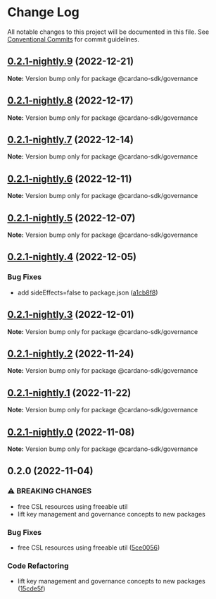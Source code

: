 # Change Log

All notable changes to this project will be documented in this file.
See [Conventional Commits](https://conventionalcommits.org) for commit guidelines.

## [0.2.1-nightly.9](https://github.com/input-output-hk/cardano-js-sdk/compare/@cardano-sdk/governance@0.2.1-nightly.8...@cardano-sdk/governance@0.2.1-nightly.9) (2022-12-21)

**Note:** Version bump only for package @cardano-sdk/governance

## [0.2.1-nightly.8](https://github.com/input-output-hk/cardano-js-sdk/compare/@cardano-sdk/governance@0.2.1-nightly.7...@cardano-sdk/governance@0.2.1-nightly.8) (2022-12-17)

**Note:** Version bump only for package @cardano-sdk/governance

## [0.2.1-nightly.7](https://github.com/input-output-hk/cardano-js-sdk/compare/@cardano-sdk/governance@0.2.1-nightly.6...@cardano-sdk/governance@0.2.1-nightly.7) (2022-12-14)

**Note:** Version bump only for package @cardano-sdk/governance

## [0.2.1-nightly.6](https://github.com/input-output-hk/cardano-js-sdk/compare/@cardano-sdk/governance@0.2.1-nightly.5...@cardano-sdk/governance@0.2.1-nightly.6) (2022-12-11)

**Note:** Version bump only for package @cardano-sdk/governance

## [0.2.1-nightly.5](https://github.com/input-output-hk/cardano-js-sdk/compare/@cardano-sdk/governance@0.2.1-nightly.4...@cardano-sdk/governance@0.2.1-nightly.5) (2022-12-07)

**Note:** Version bump only for package @cardano-sdk/governance

## [0.2.1-nightly.4](https://github.com/input-output-hk/cardano-js-sdk/compare/@cardano-sdk/governance@0.2.1-nightly.3...@cardano-sdk/governance@0.2.1-nightly.4) (2022-12-05)

### Bug Fixes

- add sideEffects=false to package.json ([a1cb8f8](https://github.com/input-output-hk/cardano-js-sdk/commit/a1cb8f807e8d5947d0c512e0918713ff97d5d48e))

## [0.2.1-nightly.3](https://github.com/input-output-hk/cardano-js-sdk/compare/@cardano-sdk/governance@0.2.1-nightly.2...@cardano-sdk/governance@0.2.1-nightly.3) (2022-12-01)

**Note:** Version bump only for package @cardano-sdk/governance

## [0.2.1-nightly.2](https://github.com/input-output-hk/cardano-js-sdk/compare/@cardano-sdk/governance@0.2.1-nightly.1...@cardano-sdk/governance@0.2.1-nightly.2) (2022-11-24)

**Note:** Version bump only for package @cardano-sdk/governance

## [0.2.1-nightly.1](https://github.com/input-output-hk/cardano-js-sdk/compare/@cardano-sdk/governance@0.2.1-nightly.0...@cardano-sdk/governance@0.2.1-nightly.1) (2022-11-22)

**Note:** Version bump only for package @cardano-sdk/governance

## [0.2.1-nightly.0](https://github.com/input-output-hk/cardano-js-sdk/compare/@cardano-sdk/governance@0.2.0...@cardano-sdk/governance@0.2.1-nightly.0) (2022-11-08)

**Note:** Version bump only for package @cardano-sdk/governance

## 0.2.0 (2022-11-04)

### ⚠ BREAKING CHANGES

- free CSL resources using freeable util
- lift key management and governance concepts to new packages

### Bug Fixes

- free CSL resources using freeable util ([5ce0056](https://github.com/input-output-hk/cardano-js-sdk/commit/5ce0056fb108f7bccfbd9f8ef562b82277f3c613))

### Code Refactoring

- lift key management and governance concepts to new packages ([15cde5f](https://github.com/input-output-hk/cardano-js-sdk/commit/15cde5f9becff94dac17278cb45e3adcaac763b5))
